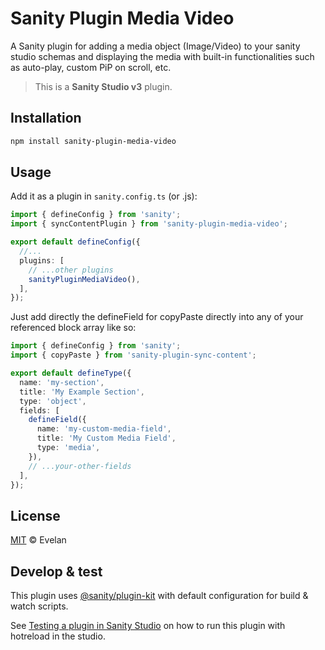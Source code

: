 # Sanity Plugin Media Video

A Sanity plugin for adding a media object (Image/Video) to your sanity studio schemas and displaying the media with built-in functionalities such as auto-play, custom PiP on scroll, etc.

> This is a **Sanity Studio v3** plugin.

## Installation

```sh
npm install sanity-plugin-media-video
```

## Usage

Add it as a plugin in `sanity.config.ts` (or .js):

```ts
import { defineConfig } from 'sanity';
import { syncContentPlugin } from 'sanity-plugin-media-video';

export default defineConfig({
  //...
  plugins: [
    // ...other plugins
    sanityPluginMediaVideo(),
  ],
});
```

Just add directly the defineField for copyPaste directly into any of your referenced block array like so:

```ts
import { defineConfig } from 'sanity';
import { copyPaste } from 'sanity-plugin-sync-content';

export default defineType({
  name: 'my-section',
  title: 'My Example Section',
  type: 'object',
  fields: [
    defineField({
      name: 'my-custom-media-field',
      title: 'My Custom Media Field',
      type: 'media',
    }),
    // ...your-other-fields
  ],
});
```

## License

[MIT](LICENSE) © Evelan

## Develop & test

This plugin uses [@sanity/plugin-kit](https://github.com/sanity-io/plugin-kit)
with default configuration for build & watch scripts.

See [Testing a plugin in Sanity Studio](https://github.com/sanity-io/plugin-kit#testing-a-plugin-in-sanity-studio)
on how to run this plugin with hotreload in the studio.
